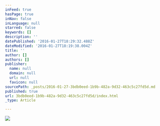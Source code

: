 ```yaml
---
inFeed: true
hasPage: true
inNav: false
inLanguage: null
starred: false
keywords: []
description: ''
datePublished: '2016-01-27T18:29:32.488Z'
dateModified: '2016-01-27T18:19:38.004Z'
title: ''
author: []
authors: []
publisher:
  name: null
  domain: null
  url: null
  favicon: null
sourcePath: _posts/2016-01-27-3bdb0eed-1b9b-482a-9d32-463c5c27fd5d.md
published: true
url: 3bdb0eed-1b9b-482a-9d32-463c5c27fd5d/index.html
_type: Article

---
```

![](https://the-grid-user-content.s3-us-west-2.amazonaws.com/0db0354e-3916-4054-9433-bb99c18cf1b8.jpg)